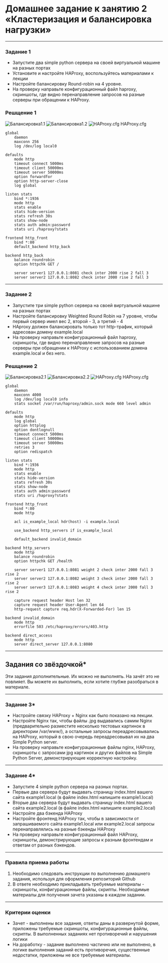 
# Домашнее задание к занятию 2 «Кластеризация и балансировка нагрузки»

------

### Задание 1
- Запустите два simple python сервера на своей виртуальной машине на разных портах
- Установите и настройте HAProxy, воспользуйтесь материалами к лекции
- Настройте балансировку Round-robin на 4 уровне.
- На проверку направьте конфигурационный файл haproxy, скриншоты, где видно перенаправление запросов на разные серверы при обращении к HAProxy.

### Решщение 1

![Балансировка1.1](https://github.com/zlodey-paha/10-2/blob/main/10-2/1.1.%20%D0%91%D0%B0%D0%BB%D0%B0%D0%BD%D1%81%D0%B8%D1%80%D0%BE%D0%B2%D0%BA%D0%B0.PNG)
![Балансировка1.2](https://github.com/zlodey-paha/10-2/blob/main/10-2/1.2.%20%D0%91%D0%B0%D0%BB%D0%B0%D0%BD%D1%81%D0%B8%D1%80%D0%BE%D0%B2%D0%BA%D0%B0.PNG)
![HAProxy.cfg](https://github.com/zlodey-paha/10-2/blob/main/10-2/1.3.%20haproxy.cfg)
HAProxy.cfg
```
global
    daemon
    maxconn 256
    log /dev/log local0

defaults
    mode http
    timeout connect 5000ms
    timeout client 50000ms
    timeout server 50000ms
    option forwardfor
    option http-server-close
    log global

listen stats
    bind *:1936
    mode http
    stats enable
    stats hide-version
    stats refresh 30s
    stats show-node
    stats auth admin:password
    stats uri /haproxy?stats

frontend http_front
    bind *:80
    default_backend http_back

backend http_back
    balance roundrobin
    option httpchk GET /
    
    server server1 127.0.0.1:8081 check inter 2000 rise 2 fall 3
    server server2 127.0.0.1:8082 check inter 2000 rise 2 fall 3
```

------

### Задание 2
- Запустите три simple python сервера на своей виртуальной машине на разных портах
- Настройте балансировку Weighted Round Robin на 7 уровне, чтобы первый сервер имел вес 2, второй - 3, а третий - 4
- HAproxy должен балансировать только тот http-трафик, который адресован домену example.local
- На проверку направьте конфигурационный файл haproxy, скриншоты, где видно перенаправление запросов на разные серверы при обращении к HAProxy c использованием домена example.local и без него.

### Решщение 2

![Балансировка2.1](https://github.com/zlodey-paha/10-2/blob/main/10-2/2.1.%20%D0%91%D0%B0%D0%BB%D0%B0%D0%BD%D1%81%D0%B8%D1%80%D0%BE%D0%B2%D0%BA%D0%B0.PNG)
![Балансировка2.2](https://github.com/zlodey-paha/10-2/blob/main/10-2/2.2.%20%D0%91%D0%B0%D0%BB%D0%B0%D0%BD%D1%81%D0%B8%D1%80%D0%BE%D0%B2%D0%BA%D0%B0.PNG)
![HAProxy.cfg](https://github.com/zlodey-paha/10-2/blob/main/10-2/2.3.%20haproxy.cfg)
HAProxy.cfg
```
global
    daemon
    maxconn 4000
    log /dev/log local0 info
    stats socket /var/run/haproxy/admin.sock mode 660 level admin

defaults
    mode http
    log global
    option httplog
    option dontlognull
    timeout connect 5000ms
    timeout client 50000ms
    timeout server 50000ms
    retries 3
    option redispatch

listen stats
    bind *:1936
    mode http
    stats enable
    stats hide-version
    stats refresh 30s
    stats show-node
    stats auth admin:password
    stats uri /haproxy?stats

frontend http_front
    bind *:80
    mode http
    
    acl is_example_local hdr(host) -i example.local
    
    use_backend http_servers if is_example_local
    
    default_backend invalid_domain

backend http_servers
    mode http
    balance roundrobin
    option httpchk GET /health
    
    server server1 127.0.0.1:8081 weight 2 check inter 2000 fall 3 rise 2
    server server2 127.0.0.1:8082 weight 3 check inter 2000 fall 3 rise 2  
    server server3 127.0.0.1:8083 weight 4 check inter 2000 fall 3 rise 2
    
    capture request header Host len 32
    capture request header User-Agent len 64
    http-request capture req.hdr(X-Forwarded-For) len 15

backend invalid_domain
    mode http
    errorfile 503 /etc/haproxy/errors/403.http

backend direct_access
    mode http
    server direct_server 127.0.0.1:8080
```

---

## Задания со звёздочкой*
Эти задания дополнительные. Их можно не выполнять. На зачёт это не повлияет. Вы можете их выполнить, если хотите глубже разобраться в материале.

---

### Задание 3*
- Настройте связку HAProxy + Nginx как было показано на лекции.
- Настройте Nginx так, чтобы файлы .jpg выдавались самим Nginx (предварительно разместите несколько тестовых картинок в директории /var/www/), а остальные запросы переадресовывались на HAProxy, который в свою очередь переадресовывал их на два Simple Python server.
- На проверку направьте конфигурационные файлы nginx, HAProxy, скриншоты с запросами jpg картинок и других файлов на Simple Python Server, демонстрирующие корректную настройку.

---

### Задание 4*
- Запустите 4 simple python сервера на разных портах.
- Первые два сервера будут выдавать страницу index.html вашего сайта example1.local (в файле index.html напишите example1.local)
- Вторые два сервера будут выдавать страницу index.html вашего сайта example2.local (в файле index.html напишите example2.local)
- Настройте два бэкенда HAProxy
- Настройте фронтенд HAProxy так, чтобы в зависимости от запрашиваемого сайта example1.local или example2.local запросы перенаправлялись на разные бэкенды HAProxy
- На проверку направьте конфигурационный файл HAProxy, скриншоты, демонстрирующие запросы к разным фронтендам и ответам от разных бэкендов.


------

### Правила приема работы

1. Необходимо следовать инструкции по выполнению домашнего задания, используя для оформления репозиторий Github
2. В ответе необходимо прикладывать требуемые материалы - скриншоты, конфигурационные файлы, скрипты. Необходимые материалы для получения зачета указаны в каждом задании.


------

### Критерии оценки

- Зачет - выполнены все задания, ответы даны в развернутой форме, приложены требуемые скриншоты, конфигурационные файлы, скрипты. В выполненных заданиях нет противоречий и нарушения логики
- На доработку - задание выполнено частично или не выполнено, в логике выполнения заданий есть противоречия, существенные недостатки, приложены не все требуемые материалы.
